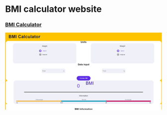 # BMI calculator website


### [BMI Calculator](https://bmicalculator.ml/)


![  ](https://github.com/idivyanshbansal/bmi-calculator-website/blob/782f3df1ffd9874f9a0f1434bbf3e4a9174bc4f3/Screenshot%202021-09-20%20214748.jpg)
